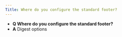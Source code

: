 ```yaml
---
Title: Where do you configure the standard footer?
---
```


- **Q Where do you configure the standard footer?**
- **A** Digest options

